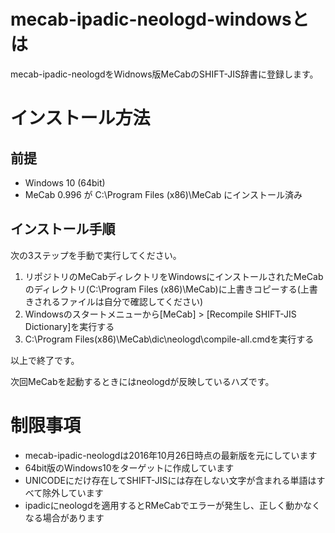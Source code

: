 # mecab-ipadic-neologd-windowsとは

mecab-ipadic-neologdをWidnows版MeCabのSHIFT-JIS辞書に登録します。

# インストール方法

## 前提

+ Windows 10 (64bit)
+ MeCab 0.996 が C:\Program Files (x86)\MeCab にインストール済み

## インストール手順

次の3ステップを手動で実行してください。

1. リポジトリのMeCabディレクトリをWindowsにインストールされたMeCabのディレクトリ(C:\Program Files (x86)\MeCab)に上書きコピーする(上書きされるファイルは自分で確認してください)
2. Windowsのスタートメニューから[MeCab] > [Recompile SHIFT-JIS Dictionary]を実行する
3. C:\Program Files(x86)\MeCab\dic\neologd\compile-all.cmdを実行する

以上で終了です。

次回MeCabを起動するときにはneologdが反映しているハズです。

# 制限事項

+ mecab-ipadic-neologdは2016年10月26日時点の最新版を元にしています
+ 64bit版のWindows10をターゲットに作成しています
+ UNICODEにだけ存在してSHIFT-JISには存在しない文字が含まれる単語はすべて除外しています
+ ipadicにneologdを適用するとRMeCabでエラーが発生し、正しく動かなくなる場合があります

